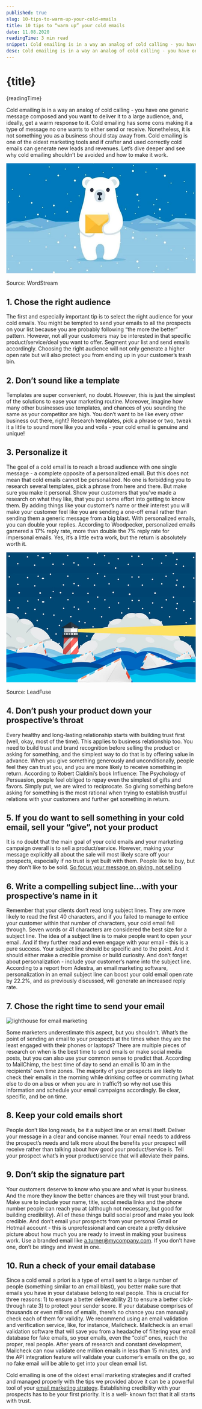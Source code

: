 ```yaml
---
published: true
slug: 10-tips-to-warm-up-your-cold-emails
title: 10 tips to “warm up” your cold emails
date: 11.08.2020
readingTime: 3 min read
snippet: Cold emailing is in a way an analog of cold calling - you have one generic message composed and you want to deliver it to a large audience, and, ideally, get a warm response to it. Cold emailing has some cons making it a type of message no one wants to either send or receive. Nonetheless, it is not something you as a business should stay away from. Cold emailing is one of the oldest marketing tools and if crafter and used correctly cold emails can generate new leads and revenues. Let’s dive deeper and see why cold emailing shouldn’t be avoided and how to make it work.
desc: Cold emailing is in a way an analog of cold calling - you have one generic message composed and you want to deliver it to a large audience, and, ideally, get a warm response to it. Cold emailing has some cons making it a type of message no one wants to either send or receive. Nonetheless, it is not something you as a business should stay away from. Cold emailing is one of the oldest marketing tools and if crafter and used correctly cold emails can generate new leads and revenues. Let’s dive deeper and see why cold emailing shouldn’t be avoided and how to make it work.
---
```


# {title}

{readingTime}

Cold emailing is in a way an analog of cold calling - you have one generic message composed and you want to deliver it to a large audience, and, ideally, get a warm response to it. Cold emailing has some cons making it a type of message no one wants to either send or receive. Nonetheless, it is not something you as a business should stay away from. Cold emailing is one of the oldest marketing tools and if crafter and used correctly cold emails can generate new leads and revenues. Let’s dive deeper and see why cold emailing shouldn’t be avoided and how to make it work.

![cold emails](./cold-emails.jpg?format=webp;jpg;avif&srcset)

Source: WordStream

## 1\. Chose the right audience

The first and especially important tip is to select the right audience for your cold emails. You might be tempted to send your emails to all the prospects on your list because you are probably following “the more the better” pattern. However, not all your customers may be interested in that specific product/service/deal you want to offer. Segment your list and send emails accordingly. Choosing the right audience will not only generate a higher open rate but will also protect you from ending up in your customer’s trash bin.

## 2\. Don’t sound like a template

Templates are super convenient, no doubt. However, this is just the simplest of the solutions to ease your marketing routine. Moreover, imagine how many other businesses use templates, and chances of you sounding the same as your competitor are high. You don’t want to be like every other business out there, right? Research templates, pick a phrase or two, tweak it a little to sound more like you and voila - your cold email is genuine and unique!

## 3\. Personalize it

The goal of a cold email is to reach a broad audience with one single message - a complete opposite of a personalized email. But this does not mean that cold emails cannot be personalized. No one is forbidding you to research several templates, pick a phrase from here and there. But make sure you make it personal. Show your customers that you’ve made a research on what they like, that you put some effort into getting to know them. By adding things like your customer’s name or their interest you will make your customer feel like you are sending a one-off email rather than sending them a generic message from a big blast. With personalized emails, you can double your replies. According to Woodpecker, personalized emails garnered a 17% reply rate, more than double the 7% reply rate for impersonal emails. Yes, it’s a little extra work, but the return is absolutely worth it.

![lighthouse for email marketing](./lighthouse.jpg?format=webp;jpg;avif&srcset)

Source: LeadFuse

## 4\. Don’t push your product down your prospective’s throat

Every healthy and long-lasting relationship starts with building trust first (well, okay, most of the time). This applies to business relationship too. You need to build trust and brand recognition before selling the product or asking for something, and the simplest way to do that is by offering value in advance. When you give something generously and unconditionally, people feel they can trust you, and you are more likely to receive something in return. According to Robert Cialdini’s book Influence: The Psychology of Persuasion, people feel obliged to repay even the simplest of gifts and favors. Simply put, we are wired to reciprocate. So giving something before asking for something is the most rational when trying to establish trustful relations with your customers and further get something in return.

## 5\. If you do want to sell something in your cold email, sell your “give”, not your product

It is no doubt that the main goal of your cold emails and your marketing campaign overall is to sell a product/service. However, making your message explicitly all about the sale will most likely scare off your prospects, especially if no trust is yet built with them. People like to buy, but they don’t like to be sold. [So focus your message on giving, not selling](/blog/subscribers-love-getting-your-emails-but-theres-one-thing-you-have-to-get-right).

## 6\. Write a compelling subject line...with your prospective’s name in it

Remember that your clients don’t read long subject lines. They are more likely to read the first 40 characters, and if you failed to manage to entice your customer within that number of characters, your cold email fell through. Seven words or 41 characters are considered the best size for a subject line. The idea of a subject line is to make people want to open your email. And if they further read and even engage with your email - this is a pure success. Your subject line should be specific and to the point. And it should either make a credible promise or build curiosity. And don’t forget about personalization - include your customer’s name into the subject line. According to a report from Adestra, an email marketing software, personalization in an email subject line can boost your cold email open rate by 22.2%, and as previously discussed, will generate an increased reply rate.

## 7\. Chose the right time to send your email

![lighthouse for email marketing](./optimal-send-time.jpg?format=webp;jpg;avif&srcset)

Some marketers underestimate this aspect, but you shouldn’t. What’s the point of sending an email to your prospects at the times when they are the least engaged with their phones or laptops? There are multiple pieces of research on when is the best time to send emails or make social media posts, but you can also use your common sense to predict that. According to MailChimp, the best time of day to send an email is 10 am in the recipients’ own time zones. The majority of your prospects are likely to check their emails in the morning while drinking coffee or commuting (what else to do on a bus or when you are in traffic?) so why not use this information and schedule your email campaigns accordingly. Be clear, specific, and be on time.

## 8\. Keep your cold emails short

People don’t like long reads, be it a subject line or an email itself. Deliver your message in a clear and concise manner. Your email needs to address the prospect’s needs and talk more about the benefits your prospect will receive rather than talking about how good your product/service is. Tell your prospect what’s in your product/service that will alleviate their pains.

## 9\. Don’t skip the signature part

Your customers deserve to know who you are and what is your business. And the more they know the better chances are they will trust your brand. Make sure to include your name, title, social media links and the phone number people can reach you at (although not necessary, but good for building credibility). All of these things build social proof and make you look credible. And don’t email your prospects from your personal Gmail or Hotmail account - this is unprofessional and can create a pretty delusive picture about how much you are ready to invest in making your business work. Use a branded email like a.turner@mycompany.com. If you don’t have one, don’t be stingy and invest in one.

## 10\. Run a check of your email database

Since a cold email a priori is a type of email sent to a large number of people (something similar to an email blast), you better make sure that emails you have in your database belong to real people. This is crucial for three reasons: 1) to ensure a better deliverability 2) to ensure a better click-through rate 3) to protect your sender score. If your database comprises of thousands or even millions of emails, there’s no chance you can manually check each of them for validity. We recommend using an email validation and verification service, like, for instance, Mailcheck. Mailcheck is an email validation software that will save you from a headache of filtering your email database for fake emails, so your emails, even the “cold” ones, reach the proper, real people. After years of research and constant development, Mailcheck can now validate one million emails in less than 15 minutes, and the API integration feature will validate your customer’s emails on the go, so no fake email will be able to get into your clean email list.

Cold emailing is one of the oldest email marketing strategies and if crafted and managed properly with the tips we provided above it can be a powerful tool of your [email marketing strategy](/blog/great-ideas-for-your-email-marketing-strategy). Establishing credibility with your prospects has to be your first priority. It is a well- known fact that it all starts with trust.
